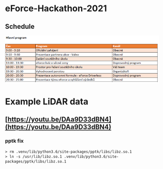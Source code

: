 # eForce-Hackathon-2021

## Schedule

![schedule.png](schedule.png)

# Example LiDAR data

## [https://youtu.be/DAa9D33dBN4](https://youtu.be/DAa9D33dBN4)

### pptk fix

```
> rm .venv/lib/python3.6/site-packages/pptk/libs/libz.so.1
> ln -s /usr/lib/libz.so.1 .venv/lib/python3.6/site-packages/pptk/libs/libz.so.1
```
